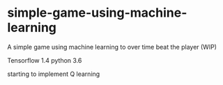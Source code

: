 # simple-game-using-machine-learning
A simple game using machine learning to over time beat the player (WIP)

 Tensorflow 1.4
 python 3.6

starting to implement Q learning